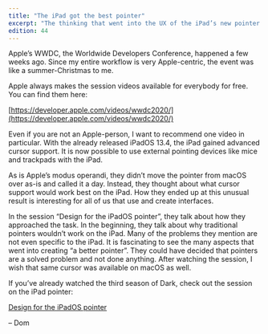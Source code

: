 ```yaml
---
title: "The iPad got the best pointer"
excerpt: "The thinking that went into the UX of the iPad’s new pointer is a fascinating evening watch."
edition: 44
---
```

Apple’s WWDC, the Worldwide Developers Conference, happened a few weeks ago. Since my entire workflow is very Apple-centric, the event was like a summer-Christmas to me.

Apple always makes the session videos available for everybody for free. You can find them here:

[https://developer.apple.com/videos/wwdc2020/](https://developer.apple.com/videos/wwdc2020/)

Even if you are not an Apple-person, I want to recommend one video in particular. With the already released iPadOS 13.4, the iPad gained advanced cursor support. It is now possible to use external pointing devices like mice and trackpads with the iPad.

As is Apple’s modus operandi, they didn’t move the pointer from macOS over as-is and called it a day. Instead, they thought about what cursor support would work best on the iPad. How they ended up at this unusual result is interesting for all of us that use and create interfaces.

In the session “Design for the iPadOS pointer”, they talk about how they approached the task. In the beginning, they talk about why traditional pointers wouldn’t work on the iPad. Many of the problems they mention are not even specific to the iPad. It is fascinating to see the many aspects that went into creating “a better pointer”. They could have decided that pointers are a solved problem and not done anything. After watching the session, I wish that same cursor was available on macOS as well.

If you’ve already watched the third season of Dark, check out the session on the iPad pointer:

[Design for the iPadOS pointer](https://developer.apple.com/videos/play/wwdc2020/10640/)

– Dom